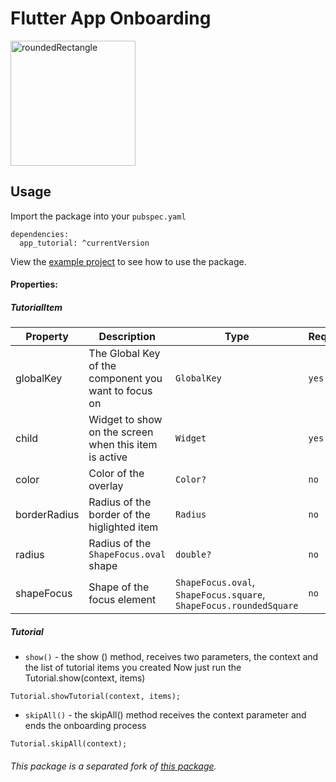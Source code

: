 # Flutter App Onboarding

<img src="https://raw.githubusercontent.com/aikenahac/tutorial/master/assets/tutorial_demo.gif" alt="roundedRectangle" width="200"/>

## Usage

Import the package into your `pubspec.yaml`

```
dependencies:
  app_tutorial: ^currentVersion
```

View the [example project](https://github.com/aikenahac/app_tutorial/tree/master/example) to see how to use the package.

#### Properties:

##### TutorialItem

| Property | Description | Type | Required | Default value |
| -------- | ----------- | ---- | -------- | ------------- |
| globalKey | The Global Key of the component you want to focus on | `GlobalKey` | `yes` | / |
| child | Widget to show on the screen when this item is active | `Widget` | `yes`| / |
| color | Color of the overlay | `Color?` | `no` | `Color.fromRGBO(0, 0, 0, 0.6)` |
| borderRadius | Radius of the border of the higlighted item | `Radius` | `no` | `Radius.circular(10.0)` |
| radius | Radius of the `ShapeFocus.oval` shape | `double?` | `no` | `null` |
| shapeFocus | Shape of the focus element | `ShapeFocus.oval`, `ShapeFocus.square`, `ShapeFocus.roundedSquare` | `no` |  `ShapeFocus.roundedSquare` |

##### Tutorial

- `show()` - the show () method, receives two parameters, the context and the list of tutorial items you created
Now just run the Tutorial.show(context, items)
```
Tutorial.showTutorial(context, items);
```

- `skipAll()` - the skipAll() method receives the context parameter and ends the onboarding process
```
Tutorial.skipAll(context);
```

###### This package is a separated fork of [this package](https://pub.dev/packages/tutorial).